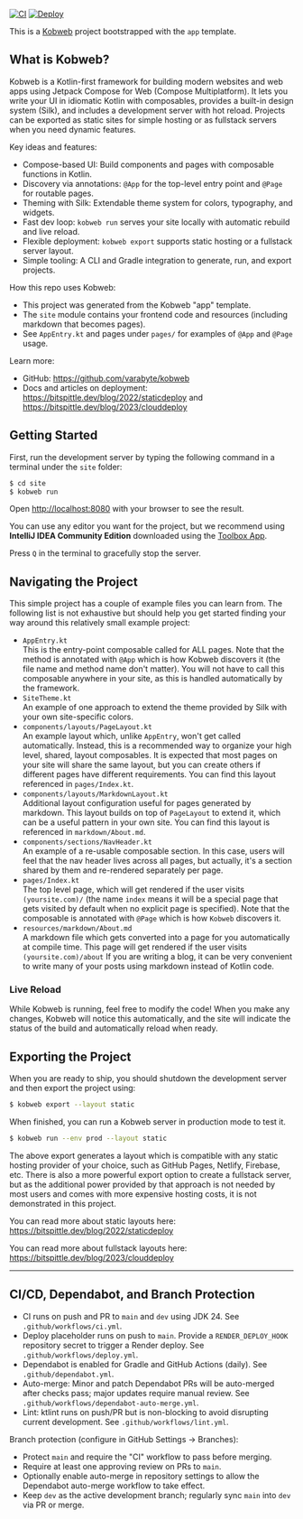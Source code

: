 [![CI](https://github.com/SorenKai/website/actions/workflows/ci.yml/badge.svg)](https://github.com/SorenKai/website/actions/workflows/ci.yml)
[![Deploy](https://github.com/SorenKai/website/actions/workflows/deploy.yml/badge.svg)](https://github.com/SorenKai/website/actions/workflows/deploy.yml)

This is a [Kobweb](https://github.com/varabyte/kobweb) project bootstrapped with the `app` template.

## What is Kobweb?

Kobweb is a Kotlin-first framework for building modern websites and web apps using Jetpack Compose for Web (Compose Multiplatform). It lets you write your UI in idiomatic Kotlin with composables, provides a built-in design system (Silk), and includes a development server with hot reload. Projects can be exported as static sites for simple hosting or as fullstack servers when you need dynamic features.

Key ideas and features:
- Compose-based UI: Build components and pages with composable functions in Kotlin.
- Discovery via annotations: `@App` for the top-level entry point and `@Page` for routable pages.
- Theming with Silk: Extendable theme system for colors, typography, and widgets.
- Fast dev loop: `kobweb run` serves your site locally with automatic rebuild and live reload.
- Flexible deployment: `kobweb export` supports static hosting or a fullstack server layout.
- Simple tooling: A CLI and Gradle integration to generate, run, and export projects.

How this repo uses Kobweb:
- This project was generated from the Kobweb "app" template.
- The `site` module contains your frontend code and resources (including markdown that becomes pages).
- See `AppEntry.kt` and pages under `pages/` for examples of `@App` and `@Page` usage.

Learn more:
- GitHub: https://github.com/varabyte/kobweb
- Docs and articles on deployment: https://bitspittle.dev/blog/2022/staticdeploy and https://bitspittle.dev/blog/2023/clouddeploy

## Getting Started

First, run the development server by typing the following command in a terminal under the `site` folder:

```bash
$ cd site
$ kobweb run
```

Open [http://localhost:8080](http://localhost:8080) with your browser to see the result.

You can use any editor you want for the project, but we recommend using **IntelliJ IDEA Community Edition** downloaded
using the [Toolbox App](https://www.jetbrains.com/toolbox-app/).

Press `Q` in the terminal to gracefully stop the server.

## Navigating the Project

This simple project has a couple of example files you can learn from. The following list is not exhaustive but should
help you get started finding your way around this relatively small example project:

* `AppEntry.kt`<br>
  This is the entry-point composable called for ALL pages. Note that the method is annotated with `@App` which is how
  Kobweb discovers it (the file name and method name don't matter). You will not have to call this composable anywhere
  in your site, as this is handled automatically by the framework.
* `SiteTheme.kt`<br>
  An example of one approach to extend the theme provided by Silk with your own site-specific colors.
* `components/layouts/PageLayout.kt`<br>
  An example layout which, unlike `AppEntry`, won't get called automatically.
  Instead, this is a recommended way to organize your high level, shared, layout composables. It is expected that most
  pages on your site will share the same layout, but you can create others if different pages have different
  requirements. You can find this layout referenced in `pages/Index.kt`.
* `components/layouts/MarkdownLayout.kt`<br>
  Additional layout configuration useful for pages generated by markdown. This layout builds on top of `PageLayout`
  to extend it, which can be a useful pattern in your own site. You can find this layout is referenced in
  `markdown/About.md`.
* `components/sections/NavHeader.kt`<br>
  An example of a re-usable composable section. In this case, users will feel that the nav header lives across all
  pages, but actually, it's a section shared by them and re-rendered separately per page.
* `pages/Index.kt`<br>
  The top level page, which will get rendered if the user visits `(yoursite.com)/` (the name
  `index` means it will be a special page that gets visited by default when no explicit page is specified). Note that
  the composable is annotated with `@Page` which is how `Kobweb` discovers it.
* `resources/markdown/About.md`<br>
  A markdown file which gets converted into a page for you automatically at compile
  time. This page will get rendered if the user visits `(yoursite.com)/about` If you are writing a blog, it can be
  very convenient to write many of your posts using markdown instead of Kotlin code.

### Live Reload

While Kobweb is running, feel free to modify the code! When you make any changes, Kobweb will notice this
automatically, and the site will indicate the status of the build and automatically reload when ready.

## Exporting the Project

When you are ready to ship, you should shutdown the development server and then export the project using:

```bash
$ kobweb export --layout static
```

When finished, you can run a Kobweb server in production mode to test it.

```bash
$ kobweb run --env prod --layout static
```

The above export generates a layout which is compatible with any static hosting provider of your choice, such as
GitHub Pages, Netlify, Firebase, etc. There is also a more powerful export option to create a fullstack server,
but as the additional power provided by that approach is not needed by most users and comes with more expensive
hosting costs, it is not demonstrated in this project.

You can read more about static layouts here: https://bitspittle.dev/blog/2022/staticdeploy

You can read more about fullstack layouts here: https://bitspittle.dev/blog/2023/clouddeploy


---

## CI/CD, Dependabot, and Branch Protection

- CI runs on push and PR to `main` and `dev` using JDK 24. See `.github/workflows/ci.yml`.
- Deploy placeholder runs on push to `main`. Provide a `RENDER_DEPLOY_HOOK` repository secret to trigger a Render deploy. See `.github/workflows/deploy.yml`.
- Dependabot is enabled for Gradle and GitHub Actions (daily). See `.github/dependabot.yml`.
- Auto-merge: Minor and patch Dependabot PRs will be auto-merged after checks pass; major updates require manual review. See `.github/workflows/dependabot-auto-merge.yml`.
- Lint: ktlint runs on push/PR but is non-blocking to avoid disrupting current development. See `.github/workflows/lint.yml`.

Branch protection (configure in GitHub Settings → Branches):
- Protect `main` and require the "CI" workflow to pass before merging.
- Require at least one approving review on PRs to `main`.
- Optionally enable auto-merge in repository settings to allow the Dependabot auto-merge workflow to take effect.
- Keep `dev` as the active development branch; regularly sync `main` into `dev` via PR or merge.

